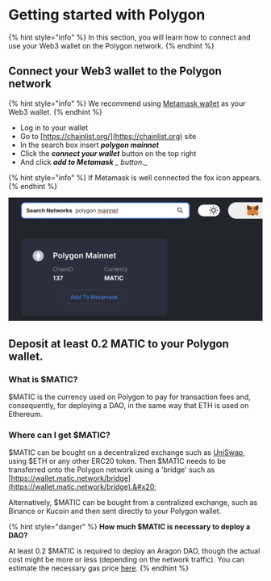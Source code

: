 # Getting started with Polygon

{% hint style="info" %}
In this section, you will learn how to connect and use your Web3 wallet on the Polygon network.
{% endhint %}

## **Connect your Web3 wallet to the Polygon network**

{% hint style="info" %}
We recommend using [Metamask wallet](./) as your Web3 wallet.&#x20;
{% endhint %}

* Log in to your wallet
* Go to [https://chainlist.org/](https://chainlist.org) site
* In the search box insert _**polygon mainnet**_
* Click the _**connect your wallet**_ button on the top right
* And click _**add to Metamask** _ button_._ &#x20;

{% hint style="info" %}
If Metamask is well connected the fox icon appears.
{% endhint %}

![Add the Polygon network to Metamask using chainlist.org](<../../../.gitbook/assets/Schermata 2022-01-26 alle 23.22.13.png>)

## **Deposit at least 0.2 MATIC to your Polygon wallet.**

### What is $MATIC?

$MATIC is the currency used on Polygon to pay for transaction fees and, consequently, for deploying a DAO, in the same way that ETH is used on Ethereum.

### Where can I get $MATIC?

$MATIC can be bought on a decentralized exchange such as [UniSwap](https://app.uniswap.org/#/swap), using $ETH or any other ERC20 token. Then $MATIC needs to be transferred onto the Polygon network using a 'bridge' such as [https://wallet.matic.network/bridge](https://wallet.matic.network/bridge).&#x20;

Alternatively, $MATIC can be bought from a centralized exchange, such as Binance or Kucoin and then sent directly to your Polygon wallet.

{% hint style="danger" %}
**How much $MATIC is necessary to deploy a DAO?**&#x20;

At least 0.2 $MATIC is required to deploy an Aragon DAO, though the actual cost might be more or less (depending on the network traffic). You can estimate the necessary gas price [here](gas-tracker.md).
{% endhint %}
